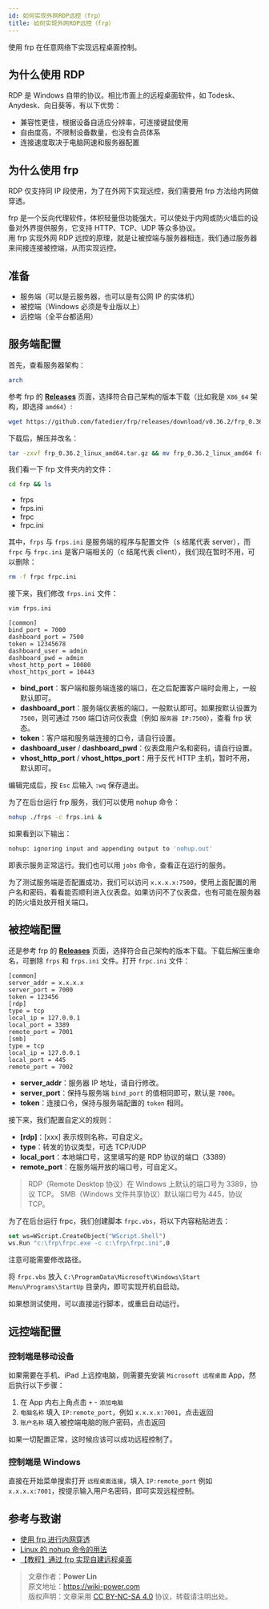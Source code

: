 ```yaml
---
id: 如何实现外网RDP远控（frp）
title: 如何实现外网RDP远控（frp）
---
```


使用 frp 在任意网络下实现远程桌面控制。

## 为什么使用 RDP

RDP 是 Windows 自带的协议。相比市面上的远程桌面软件，如 Todesk、Anydesk、向日葵等，有以下优势：

- 兼容性更佳，根据设备自适应分辨率，可连接键鼠使用
- 自由度高，不限制设备数量，也没有会员体系
- 连接速度取决于电脑网速和服务器配置

## 为什么使用 frp

RDP 仅支持同 IP 段使用，为了在外网下实现远控，我们需要用 frp 方法给内网做穿透。

frp 是一个反向代理软件，体积轻量但功能强大，可以使处于内网或防火墙后的设备对外界提供服务，它支持 HTTP、TCP、UDP 等众多协议。  
用 frp 实现外网 RDP 远控的原理，就是让被控端与服务器相连，我们通过服务器来间接连接被控端，从而实现远控。

## 准备

- 服务端（可以是云服务器，也可以是有公网 IP 的实体机）
- 被控端（Windows 必须是专业版以上）
- 远控端（全平台都适用）

## 服务端配置

首先，查看服务器架构：

```bash
arch
```

参考 frp 的 [**Releases**](https://github.com/fatedier/frp/releases) 页面，选择符合自己架构的版本下载（比如我是 `X86_64` 架构，即选择 `amd64`）:

```bash
wget https://github.com/fatedier/frp/releases/download/v0.36.2/frp_0.36.2_linux_amd64.tar.gz
```

下载后，解压并改名：

```bash
tar -zxvf frp_0.36.2_linux_amd64.tar.gz && mv frp_0.36.2_linux_amd64 frp
```

我们看一下 frp 文件夹内的文件：

```bash
cd frp && ls
```

- frps
- frps.ini
- frpc
- frpc.ini

其中，`frps` 与 `frps.ini` 是服务端的程序与配置文件（s 结尾代表 server），而 `frpc` 与 `frpc.ini` 是客户端相关的（c 结尾代表 client），我们现在暂时不用，可以删除：

```bash
rm -f frpc frpc.ini
```

接下来，我们修改 `frps.ini` 文件：

```bash
vim frps.ini
```

```vim title="frps.ini"
[common]
bind_port = 7000
dashboard_port = 7500
token = 12345678
dashboard_user = admin
dashboard_pwd = admin
vhost_http_port = 10080
vhost_https_port = 10443
```

- **bind_port**：客户端和服务端连接的端口，在之后配置客户端时会用上，一般默认即可。
- **dashboard_port**：服务端仪表板的端口，一般默认即可。如果按默认设置为 `7500`，则可通过 `7500` 端口访问仪表盘（例如 `服务器 IP:7500`），查看 frp 状态。
- **token**：客户端和服务端连接的口令，请自行设置。
- **dashboard_user** / **dashboard_pwd**：仪表盘用户名和密码，请自行设置。
- **vhost_http_port** / **vhost_https_port**：用于反代 HTTP 主机，暂时不用，默认即可。

编辑完成后，按 `Esc` 后输入 `:wq` 保存退出。

为了在后台运行 frp 服务，我们可以使用 nohup 命令：

```bash
nohup ./frps -c frps.ini &
```

如果看到以下输出：

```bash
nohup: ignoring input and appending output to 'nohup.out'
```

即表示服务正常运行。我们也可以用 `jobs` 命令，查看正在运行的服务。

为了测试服务端是否配置成功，我们可以访问 `x.x.x.x:7500`，使用上面配置的用户名和密码，看看能否顺利进入仪表盘。如果访问不了仪表盘，也有可能在服务器的防火墙处放开相关端口。

## 被控端配置

还是参考 frp 的 [**Releases**](https://github.com/fatedier/frp/releases) 页面，选择符合自己架构的版本下载。下载后解压重命名，可删除 `frps` 和 `frps.ini` 文件。打开 `frpc.ini` 文件：

```vim title="frpc.ini"
[common]
server_addr = x.x.x.x
server_port = 7000
token = 123456
[rdp]
type = tcp
local_ip = 127.0.0.1
local_port = 3389
remote_port = 7001
[smb]
type = tcp
local_ip = 127.0.0.1
local_port = 445
remote_port = 7002
```

- **server_addr**：服务器 IP 地址，请自行修改。
- **server_port**：保持与服务端 `bind_port` 的值相同即可，默认是 `7000`。
- **token**：连接口令，保持与服务端配置的 `token` 相同。

接下来，我们配置自定义的规则：

- **[rdp]**：[xxx] 表示规则名称，可自定义。
- **type**：转发的协议类型，可选 TCP/UDP
- **local_port**：本地端口号，这里填写的是 RDP 协议的端口（3389）
- **remote_port**：在服务端开放的端口号，可自定义。

> RDP（Remote Desktop 协议）在 Windows 上默认的端口号为 3389，协议 TCP。
> SMB（Windows 文件共享协议）默认端口号为 445，协议 TCP。

为了在后台运行 frpc，我们创建脚本 `frpc.vbs`，将以下内容粘贴进去：

```vb title="frpc.vbs"
set ws=WScript.CreateObject("WScript.Shell")
ws.Run "c:\frp\frpc.exe -c c:\frp\frpc.ini",0
```

注意可能需要修改路径。

将 `frpc.vbs` 放入 `C:\ProgramData\Microsoft\Windows\Start Menu\Programs\StartUp` 目录内，即可实现开机自启动。

如果想测试使用，可以直接运行脚本，或重启自动运行。

## 远控端配置

### 控制端是移动设备

如果需要在手机、iPad 上远控电脑，则需要先安装 `Microsoft 远程桌面` App，然后执行以下步骤：

1. 在 App 内右上角点击 `+` - `添加电脑`
2. `电脑名称` 填入 `IP:remote_port`，例如 `x.x.x.x:7001`，点击返回
3. `账户名称` 填入被控端电脑的账户密码，点击返回

如果一切配置正常，这时候应该可以成功远程控制了。

### 控制端是 Windows

直接在开始菜单搜索打开 `远程桌面连接`，填入 `IP:remote_port` 例如 `x.x.x.x:7001`，按提示输入用户名密码，即可实现远程控制。

## 参考与致谢

- [使用 frp 进行内网穿透](https://sspai.com/post/52523)
- [Linux 的 nohup 命令的用法](https://ehlxr.me/2017/01/18/Linux-%E7%9A%84-nohup-%E5%91%BD%E4%BB%A4%E7%9A%84%E7%94%A8%E6%B3%95/)
- [【教程】通过 frp 实现自建远程桌面](https://pa.ci/77.html)

> 文章作者：**Power Lin**  
> 原文地址：<https://wiki-power.com>  
> 版权声明：文章采用 [CC BY-NC-SA 4.0](https://creativecommons.org/licenses/by/4.0/deed.zh) 协议，转载请注明出处。
